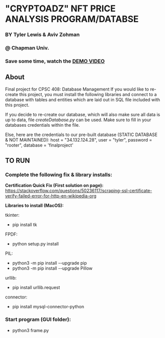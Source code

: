# "CRYPTOADZ" NFT PRICE ANALYSIS PROGRAM/DATABSE
### BY Tyler Lewis & Aviv Zohman
### @ Chapman Univ.

### Save some time, watch the [DEMO VIDEO](https://www.dropbox.com/s/a6uacp1kidlhtpm/CrypToadz%20TKinter%20Demo.mp4?dl=0)

## About
Final project for CPSC 408: Database Management
If you would like to re-create this project, you must install the following libraries and connect to a database with tables and entities which are laid out in SQL file included with this project.

If you decide to re-create our database, which will also make sure all data is up to data, file *createDatabase.py* can be used. Make sure to fill in your databases credentials within the file.

Else, here are the credentials to our pre-built database (STATIC DATABASE & NOT MAINTAINED):
  host = "34.132.124.28",
  user = "tyler",
  password = "rooter",
  database = 'finalproject'

## TO RUN
### Complete the following fix & library installs:
**Certification Quick Fix (First solution on page):**
  https://stackoverflow.com/questions/50236117/scraping-ssl-certificate-verify-failed-error-for-http-en-wikipedia-org

**Libraries to install (MacOS):**

tkinter:
  * pip install tk

FPDF:
  * python setup.py install 

PIL:
  * python3 -m pip install --upgrade pip
  * python3 -m pip install --upgrade Pillow

urllib:
  * pip install urllib.request

connector:
  * pip install mysql-connector-python

### Start program (GUI folder): 

  * python3 frame.py

